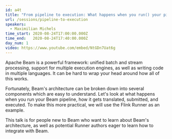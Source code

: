 ```yaml
---
id: a4t
title: "From pipeline to execution: What happens when you run() your pipeline?"
url: /sessions/pipeline-to-execution
speakers:
  - Maximilian Michels
time_start: 2020-08-24T17:00:00.000Z
time_end:   2020-08-24T17:40:00.000Z
day_num: 1
video: https://www.youtube.com/embed/NtGDn7Uat6g
---
```


Apache Beam is a powerful framework: unified batch and stream processing, support for multiple execution engines, as well as writing code in multiple languages. It can be hard to wrap your head around how all of this works.

Fortunately, Beam's architecture can be broken down into several components which are easy to understand. Let's look at what happens when you run your Beam pipeline, how it gets translated, submitted, and executed. To make this more practical, we will use the Flink Runner as an example.

This talk is for people new to Beam who want to learn about Beam's architecture, as well as potential Runner authors eager to learn how to integrate with Beam.